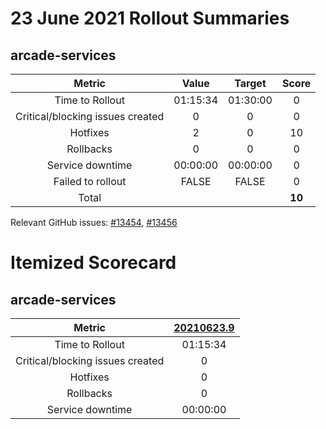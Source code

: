 # 23 June 2021 Rollout Summaries

## arcade-services

|              Metric              |   Value  |  Target  |   Score   |
|:--------------------------------:|:--------:|:--------:|:---------:|
| Time to Rollout                  | 01:15:34 | 01:30:00 |     0     |
| Critical/blocking issues created |     0    |    0     |     0     |
| Hotfixes                         |     2    |    0     |     10     |
| Rollbacks                        |     0    |    0     |     0     |
| Service downtime                 | 00:00:00 | 00:00:00 |     0     |
| Failed to rollout                |   FALSE  |   FALSE  |     0     |
| Total                            |          |          |   **10**   |

Relevant GitHub issues: [#13454](https://github.com/dotnet/core-eng/issues/13454), [#13456](https://github.com/dotnet/core-eng/issues/13456)
# Itemized Scorecard

## arcade-services

| Metric | [20210623.9](https://dev.azure.com/dnceng/7ea9116e-9fac-403d-b258-b31fcf1bb293/_build/results?buildId=1202261) |
|:-----:|:-----:|
| Time to Rollout | 01:15:34 |
| Critical/blocking issues created | 0 |
| Hotfixes | 0 |
| Rollbacks | 0 |
| Service downtime | 00:00:00 |

